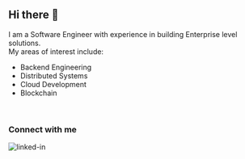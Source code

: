 ## Hi there 👋
I am a Software Engineer with experience in building Enterprise level solutions.
</br>
My areas of interest include:
- Backend Engineering
- Distributed Systems
- Cloud Development
- Blockchain
<br>

### Connect with me
<a href="https://www.linkedin.com/in/prakash-p-nyu"><img align="left" alt="linked-in" src="https://img.shields.io/badge/linkedin-%230077B5.svg?&style=for-the-badge&logo=linkedin&logoColor=white" /></a>
<br>
<br>
<br>
